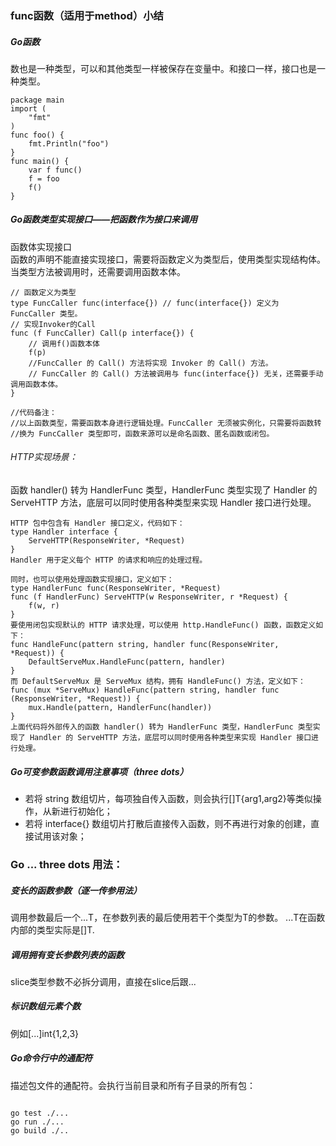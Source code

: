 ### func函数（适用于method）小结

##### Go函数
数也是一种类型，可以和其他类型一样被保存在变量中。和接口一样，接口也是一种类型。
```
package main
import (
    "fmt"
)
func foo() {
    fmt.Println("foo")
}
func main() {
    var f func()
    f = foo
    f()
}

```

##### Go函数类型实现接口——把函数作为接口来调用
函数体实现接口  
函数的声明不能直接实现接口，需要将函数定义为类型后，使用类型实现结构体。当类型方法被调用时，还需要调用函数本体。
```
// 函数定义为类型
type FuncCaller func(interface{}) // func(interface{}) 定义为 FuncCaller 类型。
// 实现Invoker的Call
func (f FuncCaller) Call(p interface{}) {
    // 调用f()函数本体
    f(p) 
    //FuncCaller 的 Call() 方法将实现 Invoker 的 Call() 方法。
    // FuncCaller 的 Call() 方法被调用与 func(interface{}) 无关，还需要手动调用函数本体。
}

//代码备注：
//以上函数类型，需要函数本身进行逻辑处理。FuncCaller 无须被实例化，只需要将函数转
//换为 FuncCaller 类型即可，函数来源可以是命名函数、匿名函数或闭包。

```

###### HTTP实现场景：
函数 handler() 转为 HandlerFunc 类型，HandlerFunc 类型实现了 Handler 的 ServeHTTP 方法，底层可以同时使用各种类型来实现 Handler 接口进行处理。
```
HTTP 包中包含有 Handler 接口定义，代码如下：
type Handler interface {
    ServeHTTP(ResponseWriter, *Request)
}
Handler 用于定义每个 HTTP 的请求和响应的处理过程。

同时，也可以使用处理函数实现接口，定义如下：
type HandlerFunc func(ResponseWriter, *Request)
func (f HandlerFunc) ServeHTTP(w ResponseWriter, r *Request) {
    f(w, r)
}
要使用闭包实现默认的 HTTP 请求处理，可以使用 http.HandleFunc() 函数，函数定义如下：
func HandleFunc(pattern string, handler func(ResponseWriter, *Request)) {
    DefaultServeMux.HandleFunc(pattern, handler)
}
而 DefaultServeMux 是 ServeMux 结构，拥有 HandleFunc() 方法，定义如下：
func (mux *ServeMux) HandleFunc(pattern string, handler func
(ResponseWriter, *Request)) {
    mux.Handle(pattern, HandlerFunc(handler))
}
上面代码将外部传入的函数 handler() 转为 HandlerFunc 类型，HandlerFunc 类型实现了 Handler 的 ServeHTTP 方法，底层可以同时使用各种类型来实现 Handler 接口进行处理。

```


##### Go可变参数函数调用注意事项（three dots）

* 若将 string 数组切片，每项独自传入函数，则会执行[]T{arg1,arg2}等类似操作，从新进行初始化；
* 若将 interface{} 数组切片打散后直接传入函数，则不再进行对象的创建，直接试用该对象；

### Go ... three dots 用法：

##### 变长的函数参数（逐一传参用法）
调用参数最后一个...T，在参数列表的最后使用若干个类型为T的参数。
...T在函数内部的类型实际是[]T.

##### 调用拥有变长参数列表的函数
slice类型参数不必拆分调用，直接在slice后跟...

##### 标识数组元素个数
例如[...]int{1,2,3}

##### Go命令行中的通配符
描述包文件的通配符。会执行当前目录和所有子目录的所有包：

```

go test ./...
go run ./...
go build ./..

```



